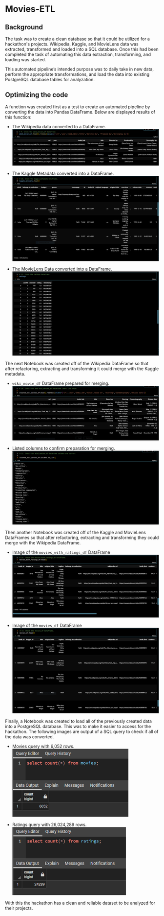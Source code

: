 # Movies-ETL


## Background
The task was to create a clean database so that it could be utilized for a hackathon's projects. Wikipedia, Kaggle, and MovieLens data was extracted, transformed and loaded into a SQL database. Once this had been completed the task of automating this data extraction, transforming, and loading was started.

This automated pipeline’s intended purpose was to daily take in new data, perform the appropriate transformations, and load the data into existing PostgreSQL database tables for analyzation.
<br>


## Optimizing the code

A function was created first as a test to create an automated pipeline by converting the data into Pandas DataFrame. Below are displayed results of this function:

- The Wikipedia data converted to a DataFrame.
![wiki_movies_df](/Resources/wiki_movies_df.png)

- The Kaggle Metadata converted into a DataFrame.
![wiki_movies_df](/Resources/kaggle_metadata.png)

- The MovieLens Data converted into a DataFrame.
![wiki_movies_df](/Resources/ratings.png)

The next Notebook was created off of the Wikipedia DataFrame so that after refactoring, extracting and transforming it could merge with the Kaggle metadata.

- `wiki_movie_df` DataFrame prepared for merging.
![wiki_movies_df](/Resources/cleaned_wiki_movies_df.png)

- Listed columns to confirm preparation for merging.
![wiki_movies_df_columns](/Resources/wiki_movies_df_columns.png)


Then another Notebook was created off of the Kaggle and MovieLens DataFrames so that after refactoring, extracting and transforming they could merge with the Wikipedia DataFrame.

- Image of the `movies_with_ratings_df` DataFrame
![movies_with_ratings_df](/Resources/movies_with_ratings_df.png)


- Image of the `movies_df` DataFrame
![movies_df](/Resources/movies_df.png)


Finally, a Notebook was created to load all of the previously created data into a PostgreSQL database. This was to make it easier to access for the hackathon. The following images are output of a SQL query to check if all of the data was converted.

- Movies query with 6,052 rows.
![movies_query](/Resources/movies_query.png)

- Ratings query with 26,024,289 rows.
![ratings_query](/Resources/ratings_query.png)

With this the hackathon has a clean and reliable dataset to be analyzed for their projects.
